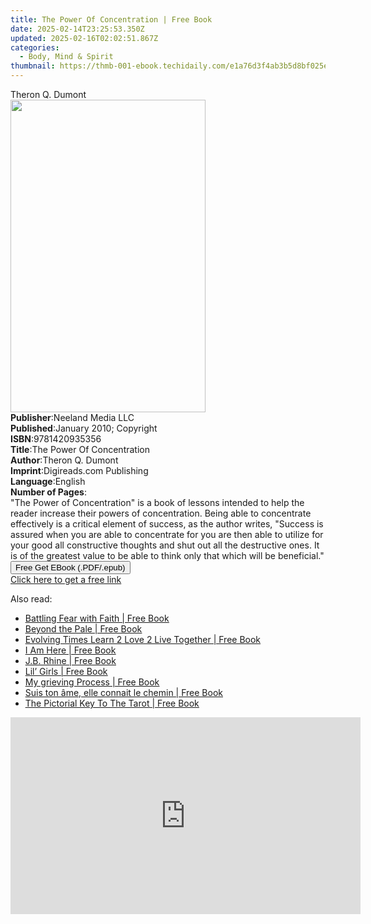 ```yaml
---
title: The Power Of Concentration | Free Book
date: 2025-02-14T23:25:53.350Z
updated: 2025-02-16T02:02:51.867Z
categories:
  - Body, Mind & Spirit
thumbnail: https://thmb-001-ebook.techidaily.com/e1a76d3f4ab3b5d8bf025e98b1d064e88064405b3f14c791c2674f4c4bbf1d80.jpg
---
```

<main id="book-container">
  <div class="flex flex-col">
    <div class="book-brief flex-1 py-6 px-4 sm:p-6 md:py-10 md:px-8">
      <!-- brief-->
      <div class="book-brief-main">Theron Q. Dumont</div>
    </div>
    <div
      class="book-meta-info flex-1 grid gap-4 col-start-1 col-end-3 row-start-1 sm:mb-6 sm:grid-cols-4 lg:gap-6 lg:col-start-2 lg:row-end-6 lg:row-span-6 lg:mb-0"
    >
      <div
        class="book-meta-info-left place-content-center mt-4 p-4 text-sm leading-6 col-start-2 col-span-2 dark:text-slate-400"
      >
        <img
          class="w-full h-500 object-cover rounded-lg sm:h-255 sm:col-span-2 lg:col-span-full"
          src="https://img-001-ebook.techidaily.com/243d7ca7d21b82afa982dab6eeda91b7a74123b1d0ecf31e3de045138c77af91.jpg"
          alt=""
          width="312"
          height="500"
        />
      </div>
      <div
        class="book-meta-info-right mt-2 col-start-1 row-start-2 col-span-3 self-center"
      >
        <!-- meta data  -->
        <div class="flex flex-col px-4 md:px-8">
          <div class="flex-1">
            <strong>Publisher</strong>:<span class="px-2"
              >Neeland Media LLC</span
            >
          </div>
          <div class="flex-1">
            <strong>Published</strong>:<span class="px-2"
              >January 2010; Copyright</span
            >
          </div>
          <div class="flex-1">
            <strong>ISBN</strong>:<span class="px-2">9781420935356</span>
          </div>
          <div class="flex-1">
            <strong>Title</strong>:<span class="px-2"
              >The Power Of Concentration</span
            >
          </div>
          <div class="flex-1">
            <strong>Author</strong>:<span class="px-2">Theron Q. Dumont</span>
          </div>
          <div class="flex-1">
            <strong>Imprint</strong>:<span class="px-2"
              >Digireads.com Publishing</span
            >
          </div>
          <div class="flex-1">
            <strong>Language</strong>:<span class="px-2">English</span>
          </div>
          <div class="flex-1">
            <strong>Number of Pages</strong>:<span class="px-2"></span>
          </div>
        </div>
      </div>
    </div>
    <div class="book-description flex-1 py-6 px-4 sm:p-6 md:py-10 md:px-8">
      <div class="book-description-main">
        <div accordion-content="" id="description">
          "The Power of Concentration" is a book of lessons intended to help the
          reader increase their powers of concentration. Being able to
          concentrate effectively is a critical element of success, as the
          author writes, "Success is assured when you are able to concentrate
          for you are then able to utilize for your good all constructive
          thoughts and shut out all the destructive ones. It is of the greatest
          value to be able to think only that which will be beneficial."
        </div>
      </div>
    </div>
    <div class="book-excerpts flex-1 py-6 px-4 sm:p-6 md:py-10 md:px-8"></div>
    <div
      class="book-about-author flex-1 py-6 px-4 sm:p-6 md:py-10 md:px-8"
    ></div>
    <div class="book-free-get flex-1 py-6 px-4 sm:p-6 md:py-10 md:px-8">
      <button
        id="btn-free-get"
        class="bg-blue-500 hover:bg-blue-700 text-white font-bold py-2 px-4 rounded"
      >
        Free Get EBook (.PDF/.epub)
      </button>
      <div id="countdown-display" class="px-2 text-lg mt-2"></div>
      <a
        id="free-link"
        class="hidden bg-blue-500 hover:bg-blue-700 text-white font-bold py-2 px-4 rounded"
        href="https://www.ebooks.com/en-us/book/96456126/the-power-of-concentration/theron-q-dumont/"
        target="_blank"
        >Click here to get a free link</a
      >
    </div>
    <script>
      let countdownTime = 0;
      let countdownInterval = null;
      document
        .getElementById('btn-free-get')
        .addEventListener('click', startCountdown);
      function startCountdown() {
        countdownTime = new Date().getTime() + 60000 * 3;
        countdownInterval = setInterval(updateCountdown, 1000);
        document.getElementById('btn-free-get').disabled = true;
        document
          .getElementById('btn-free-get')
          .classList.add('bg-gray-500', 'cursor-not-allowed');
      }
      function updateCountdown() {
        let currentTime = new Date().getTime();
        let timeLeft = countdownTime - currentTime;
        let secondsLeft = Math.floor(timeLeft / 1000);
        document.getElementById('countdown-display').innerHTML =
          `Remaining time: ${secondsLeft} seconds.`;
        if (secondsLeft <= 0) {
          clearInterval(countdownInterval);
          document.getElementById('btn-free-get').classList.add('hidden');
          document.getElementById('free-link').classList.remove('hidden');
          document.getElementById('countdown-display').innerHTML = '';
        }
      }
    </script>
  </div>
</main>

<ins class="adsbygoogle"
      style="display:block"
      data-ad-client="ca-pub-7571918770474297"
      data-ad-slot="8358498916"
      data-ad-format="auto"
      data-full-width-responsive="true"></ins>
    

<span class="atpl-alsoreadstyle">Also read:</span>
<div><ul>
<li><a href="https://novels-ebooks.techidaily.com/210265489-9781647462390-battling-fear-with-faith/"><u>Battling Fear with Faith | Free Book</u></a></li>
<li><a href="https://novels-ebooks.techidaily.com/210263145-9781631953859-beyond-the-pale/"><u>Beyond the Pale | Free Book</u></a></li>
<li><a href="https://novels-ebooks.techidaily.com/210264794-9780578158822-evolving-times-learn-2-love-2-live-together/"><u>Evolving Times Learn 2 Love 2 Live Together | Free Book</u></a></li>
<li><a href="https://novels-ebooks.techidaily.com/210264697-9781642280623-i-am-here/"><u>I Am Here | Free Book</u></a></li>
<li><a href="https://novels-ebooks.techidaily.com/210265944-9781476642666-jb-rhine/"><u>J.B. Rhine | Free Book</u></a></li>
<li><a href="https://novels-ebooks.techidaily.com/210264334-9781594336751-lil-girls/"><u>Lil’ Girls | Free Book</u></a></li>
<li><a href="https://novels-ebooks.techidaily.com/210265036-9781087941905-my-grieving-process/"><u>My grieving Process | Free Book</u></a></li>
<li><a href="https://novels-ebooks.techidaily.com/210265736-9782017140689-suis-ton-ame-elle-connait-le-chemin/"><u>Suis ton âme, elle connait le chemin | Free Book</u></a></li>
<li><a href="https://novels-ebooks.techidaily.com/210265796-9781473598478-the-pictorial-key-to-the-tarot/"><u>The Pictorial Key To The Tarot | Free Book</u></a></li>
</ul></div>

<!-- affiliate ads begin -->
<iframe width="560" height="315" src="https://www.youtube.com/embed/ZblaBc-v2vs?si=CKW1gJwXQT2vZJYo" title="YouTube video player" frameborder="0" allow="accelerometer; autoplay; clipboard-write; encrypted-media; gyroscope; picture-in-picture; web-share" referrerpolicy="strict-origin-when-cross-origin" allowfullscreen></iframe>
<!-- affiliate ads end -->


